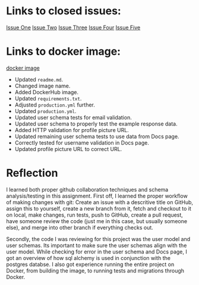 # Links to closed issues:
[Issue One](https://github.com/Subbarayududevalla/event_manager_Sub/issues/1)
[Issue Two](https://github.com/Subbarayududevalla/event_manager_Sub/issues/2)
[Issue Three](https://github.com/Subbarayududevalla/event_manager_Sub/issues/3)
[Issue Four](https://github.com/Subbarayududevalla/event_manager_Sub/issues/4)
[Issue Five](https://github.com/Subbarayududevalla/event_manager_Sub/issues/5)


 
# Links to docker image:
[docker image](https://hub.docker.com/layers/subbudoc2274/event_manager/event-manager/images/sha256-77c665b8e6e068012fc40297f070392346fd28573963a30c1f0a6b8ceb20af0a?context=repo)

  - Updated `readme.md`.
- Changed image name.
- Added DockerHub image.
- Updated `requirements.txt`.
- Adjusted `production.yml` further.
- Updated `production.yml`.
- Updated user schema tests for email validation.
- Updated user schema to properly test the example response data.
- Added HTTP validation for profile picture URL.
- Updated remaining user schema tests to use data from Docs page.
- Correctly tested for username validation in Docs page.
- Updated profile picture URL to correct URL.



# Reflection
I learned both proper github collaboration techniques and schema analysis/testing in this assignment. First off, I learned the proper workflow of making changes with git: Create an issue with a descritive title on GitHub, assign this to yourself, create a new branch from it, fetch and checkout to it on local, make changes, run tests, push to GitHub, create a pull request, have someone review the code (just me in this case, but usually someone else), and merge into other branch if everything checks out.

Secondly, the code I was reviewing for this project was the user model and user schemas. Its important to make sure the user schemas align with the user model. While checking for error in the user schema and Docs page, I got an overview of how sql alchemy is used in conjunction with the postgres databse. I also got experience running the entire project on Docker, from building the image, to running tests and migrations through Docker.